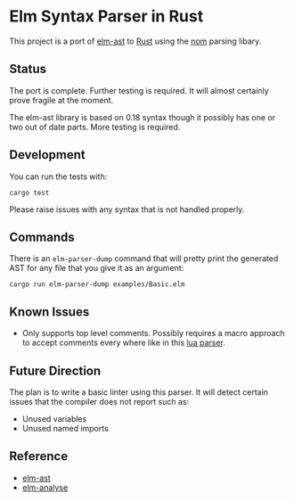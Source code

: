 
# Elm Syntax Parser in Rust

This project is a port of [elm-ast](https://github.com/Bogdanp/elm-ast) to
[Rust](https://www.rust-lang.org/) using the [nom](https://github.com/Geal/nom) parsing libary.


## Status

The port is complete. Further testing is required. It will almost certainly prove fragile at the
moment.

The elm-ast library is based on 0.18 syntax though it possibly has one or two
out of date parts. More testing is required.


## Development

You can run the tests with:

```
cargo test
```

Please raise issues with any syntax that is not handled properly.


## Commands

There is an `elm-parser-dump` command that will pretty print the generated AST
for any file that you give it as an argument:

```
cargo run elm-parser-dump examples/Basic.elm
```


## Known Issues

- Only supports top level comments. Possibly requires a macro approach to
accept comments every where like in this [lua parser](https://github.com/doomrobo/nom-lua53/blob/db1d25fb0b143441c0b9c4421cbcd0db56320a11/src/utils.rs#L36).


## Future Direction

The plan is to write a basic linter using this parser. It will detect certain
issues that the compiler does not report such as:

- Unused variables
- Unused named imports


## Reference

- [elm-ast](https://github.com/Bogdanp/elm-ast)
- [elm-analyse](https://github.com/stil4m/elm-analyse)
